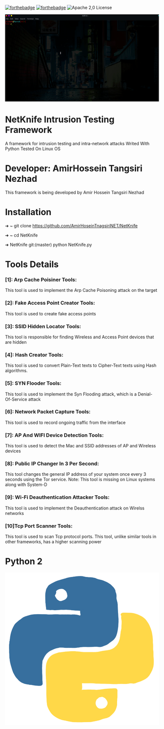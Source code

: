[![forthebadge](https://forthebadge.com/images/badges/made-with-python.svg)](https://forthebadge.com)
[![forthebadge](https://forthebadge.com/images/badges/built-with-love.svg)](https://forthebadge.com)
![Apache 2,0 License](https://img.shields.io/badge/license-Apache%202.0-blue)
<p align="center">
  <img src="Logo/Net.gif" alt="Master">
</p>

# NetKnife Intrusion Testing Framework
A framework for intrusion testing and intra-network attacks
Writed With Python 
Tested On Linux OS 
# Developer: AmirHossein Tangsiri Nezhad
This framework is being developed by Amir Hossein Tangsiri Nezhad

# Installation
➜  ~ git clone https://github.com/AmirHoseinTnagsiriNET/NetKnife 

➜  ~ cd NetKnife 

➜  NetKnife git:(master) python NetKnife.py 


# Tools Details 

### [1]: Arp Cache Poisiner Tools:

This tool is used to implement the Arp Cache Poisoning attack on the target

### [2]: Fake Access Point Creator Tools:

This tool is used to create fake access points

### [3]: SSID Hidden Locator Tools:

This tool is responsible for finding Wireless and Access Point devices that are hidden

### [4]: Hash Creator Tools:

This tool is used to convert Plain-Text texts to Cipher-Text texts using Hash algorithms.

### [5]: SYN Flooder Tools:

This tool is used to implement the Syn Flooding attack, which is a Denial-Of-Service attack

### [6]: Network Packet Capture Tools:

This tool is used to record ongoing traffic from the interface

### [7]: AP And WIFI Device Detection Tools:

This tool is used to detect the Mac and SSID addresses of AP and Wireless devices

### [8]: Public IP Changer In 3 Per Second:

This tool changes the general IP address of your system once every 3 seconds using the Tor service.
Note: This tool is missing on Linux systems along with System-D

### [9]: Wi-Fi Deauthentication Attacker Tools:

This tool is used to implement the Deauthentication attack on Wirelss networks

### [10]Tcp Port Scanner Tools:

This tool is used to scan Tcp protocol ports. This tool, unlike similar tools in other frameworks, has a higher scanning power

# Python 2
<p align="center">
  <img src="Logo/Python-Logo.gif" alt="Master">
</p>
